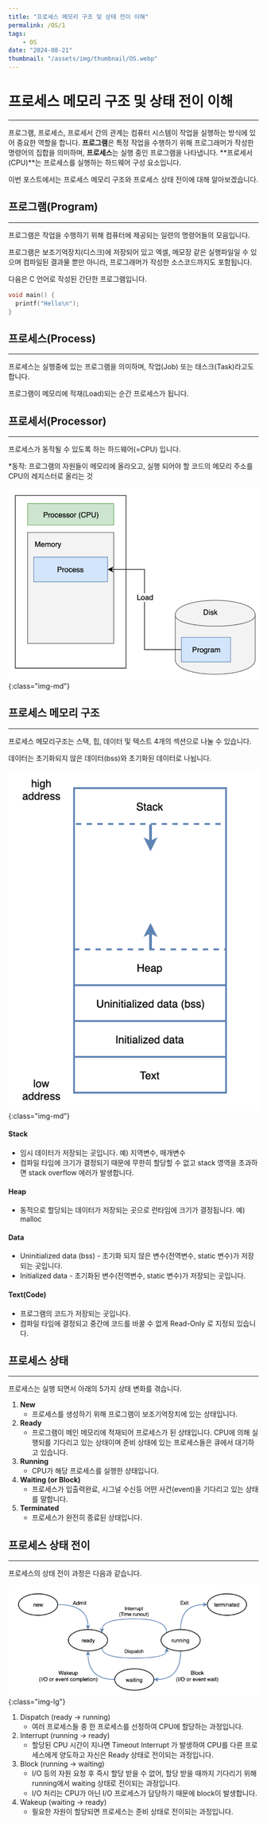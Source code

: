```yaml
---
title: "프로세스 메모리 구조 및 상태 전이 이해"
permalink: /OS/1
tags:
    - OS
date: "2024-08-21"
thumbnail: "/assets/img/thumbnail/OS.webp"
---
```


# 프로세스 메모리 구조 및 상태 전이 이해
---

프로그램, 프로세스, 프로세서 간의 관계는 컴퓨터 시스템이 작업을 실행하는 방식에 있어 중요한 역할을 합니다. **프로그램**은 특정 작업을 수행하기 위해 프로그래머가 작성한 명령어의 집합을 의미하며, **프로세스**는 실행 중인 프로그램을 나타냅니다. **프로세서(CPU)**는 프로세스를 실행하는 하드웨어 구성 요소입니다.

이번 포스트에서는 프로세스 메모리 구조와 프로세스 상태 전이에 대해 알아보겠습니다.

## 프로그램(Program)
---

프로그램은 작업을 수행하기 위해 컴퓨터에 제공되는 일련의 명령어들의 모음입니다.

프로그램은 보조기억장치(디스크)에 저장되어 있고 엑셀, 메모장 같은 실행파일일 수 있으며 컴파일된 결과물 뿐만 아니라, 프로그래머가 작성한 소스코드까지도 포함됩니다.

다음은 C 언어로 작성된 간단한 프로그램입니다.

```c
void main() {
  printf("Hello\n");
}
```

## 프로세스(Process)
---

프로세스는 실행중에 있는 프로그램을 의미하며, 작업(Job) 또는 태스크(Task)라고도 합니다. 

프로그램이 메모리에 적재(Load)되는 순간 프로세스가 됩니다.

## 프로세서(Processor)
---

프로세스가 동작될 수 있도록 하는 하드웨어(=CPU) 입니다.

*동작: 프로그램의 자원들이 메모리에 올라오고, 실행 되어야 할 코드의 메모리 주소를 CPU의 레지스터로 올리는 것

![program, processor, process](/assets/img/posts/OS/1/1.webp "program, processor, process"){:class="img-md"}

## 프로세스 메모리 구조
---

프로세스 메모리구조는 스택, 힙, 데이터 및 텍스트 4개의 섹션으로 나눌 수 있습니다.

데이터는 초기화되지 않은 데이터(bss)와 초기화된 데이터로 나뉩니다.

![프로세스 메모리 구조](/assets/img/posts/OS/1/2.webp "프로세스 메모리 구조"){:class="img-md"}

#### Stack 
- 임시 데이터가 저장되는 곳입니다. 예) 지역변수, 매개변수
- 컴파일 타임에 크기가 결정되기 때문에 무한히 할당할 수 없고 stack 영역을 초과하면 stack overflow 에러가 발생합니다.

#### Heap 
- 동적으로 할당되는 데이터가 저장되는 곳으로 런타임에 크기가 결정됩니다. 예) malloc

#### Data
- Uninitialized data (bss) - 초기화 되지 않은 변수(전역변수, static 변수)가 저장되는 곳입니다.
- Initialized data - 초기화된 변수(전역변수, static 변수)가 저장되는 곳입니다.

#### Text(Code) 
- 프로그램의 코드가 저장되는 곳입니다.
- 컴파일 타임에 결정되고 중간에 코드를 바꿀 수 없게 Read-Only 로 지정되 있습니다.

## 프로세스 상태
---

프로세스는 실행 되면서 아래의 5가지 상태 변화를 겪습니다.

1. **New**
    - 프로세스를 생성하기 위해 프로그램이 보조기억장치에 있는 상태입니다.
2. **Ready**
    - 프로그램이 메인 메모리에 적재되어 프로세스가 된 상태입니다. CPU에 의해 실행되를 기다리고 있는 상태이며 준비 상태에 있는 프로세스들은 큐에서 대기하고 있습니다.
3. **Running**
    - CPU가 해당 프로세스를 실행한 상태입니다.
4. **Waiting (or Block)**
    - 프로세스가 입출력완료, 시그널 수신등 어떤 사건(event)을 기다리고 있는 상태를 말합니다.
5. **Terminated**
    - 프로세스가 완전히 종료된 상태입니다.

## 프로세스 상태 전이
---

프로세스의 상태 전이 과정은 다음과 같습니다.

![프로세스 상태 전이](/assets/img/posts/OS/1/3.webp "프로세스 상태 전이"){:class="img-lg"}
1. Dispatch (ready -> running) 
    - 여러 프로세스들 중 한 프로세스를 선정하여 CPU에 할당하는 과정입니다.
2. Interrupt (running -> ready) 
    - 할당된  CPU 시간이 지나면 Timeout Interrupt 가 발생하여 CPU를 다른 프로세스에게 양도하고 자신은 Ready 상태로 전이되는 과정입니다.
3. Block (running -> waiting) 
    - I/O 등의 자원 요청 후 즉시 할당 받을 수 없어, 할당 받을 때까지 기다리기 위해 running에서 waiting 상태로 전이되는 과정입니다.
    - I/O 처리는 CPU가 아닌 I/O 프로세스가 담당하기 때문에 block이 발생합니다.
4. Wakeup (waiting -> ready) 
    - 필요한 자원이 할당되면 프로세스는 준비 상태로 전이되는 과정입니다.
